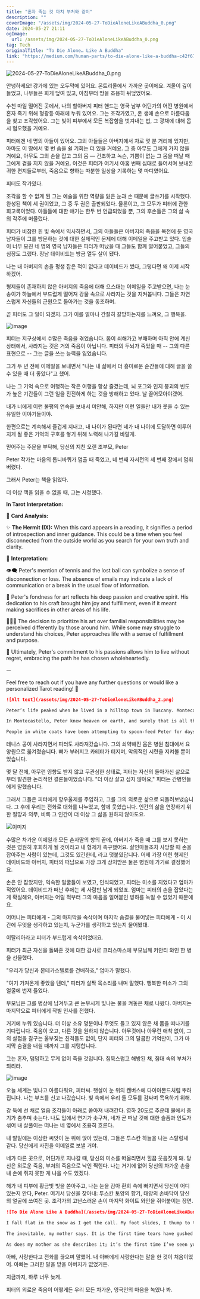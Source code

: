 ```yaml
---
title: "혼자 죽는 것 마치 부처와 같이"
description: ""
coverImage: "/assets/img/2024-05-27-ToDieAloneLikeABuddha_0.png"
date: 2024-05-27 21:11
ogImage: 
  url: /assets/img/2024-05-27-ToDieAloneLikeABuddha_0.png
tag: Tech
originalTitle: "To Die Alone… Like A Buddha"
link: "https://medium.com/human-parts/to-die-alone-like-a-buddha-c42f67173b27"
---
```



![2024-05-27-ToDieAloneLikeABuddha_0.png](/assets/img/2024-05-27-ToDieAloneLikeABuddha_0.png)

안녕하세요! 강가에 있는 오두막에 있어요. 몬트리올에서 가까운 곳이에요. 겨울이 깊이 들었고, 나무들은 희게 덮여 있고, 아침부터 땅을 조용히 뒤덮었어요.

수천 마일 떨어진 곳에서, 나의 할아버지 피터 핸드는 영국 남부 어딘가의 어떤 병원에서 혼자 죽기 위해 형광등 아래에 누워 있어요. 그는 조각가였고, 온 생애 손으로 아름다움을 찾고 조각했어요. 그는 빛이 피부에서 모든 복잡함을 벗겨내는 법, 그 광채에 대해 몹시 혐오했을 거예요.

피터에겐 네 명의 아들이 있어요. 그의 아들들은 아버지에서 차로 몇 분 거리에 있지만, 아마도 이 땅에서 몇 번 숨을 쉴 기회는 더 있을 거예요. 그 중 아무도 그에게 가지 않을 거예요, 아무도 그의 손을 잡고 그의 몸 — 건조하고 녹슨, 기쁨이 없는 그 몸을 떠날 때 그에게 곁을 지지 않을 거예요. 이것은 피터가 여기서 아홉 번째 십대로 들어서며 보내온 귀한 편지들로부터, 죽음으로 향하는 따분한 일상을 기록하는 몇 마디였어요.

<div class="content-ad"></div>

피터도 작가였다.

조각을 할 수 없게 된 그는 예술을 위한 역량을 잃은 눈과 손 때문에 글쓰기를 시작했다. 완성된 책이 세 권이었고, 그 중 두 권은 출판되었다. 물론이고, 그 모두가 피터에 관한 회고록이었다. 아들들에 대한 얘기는 한두 번 언급되었을 뿐, 그의 후손들은 그의 삶 속의 각주에 머물렀다.

피터가 비참한 흰 빛 속에서 익사하면서, 그의 아들들은 아버지의 죽음을 목전에 둔 영국 남자들이 그를 방문하는 것에 대한 실제적인 문제에 대해 이메일을 주고받고 있다. 입술이 너무 모진 네 명의 영국 남자들은 피터가 떠났을 때 그들도 함께 얼어붙었고, 그들의 심장도 그랬다. 장남 데이비드는 방금 열두 살이 됐다.

나는 내 아버지의 손을 평생 잡은 적이 없다고 데이비드가 썼다, 그렇다면 왜 이제 시작하겠어.

<div class="content-ad"></div>

형제들이 존재하지 않은 아버지의 죽음에 대해 으스대는 이메일을 주고받으면, 나는 눈송이가 하늘에서 부드럽게 떨어져 강물 속으로 사라지는 것을 지켜봅니다. 그들은 자연스럽게 자신들의 근원으로 돌아가는 것을 동조하며.

곧 피터도 그 일이 되겠지. 그가 이를 얼마나 간절히 갈망하는지를 느껴요, 그 행복을.

![image](/assets/img/2024-05-27-ToDieAloneLikeABuddha_1.png)

피터는 지구상에서 수많은 죽음을 겪었습니다. 몸이 쇠해가고 부패하며 아직 안에 계신 상태에서, 사라지는 것은 거의 죽음이 아닙니다. 피터의 두뇌가 죽었을 때 -- 그의 다른 표현으로 -- 그는 글을 쓰는 능력을 잃었습니다.

<div class="content-ad"></div>

그가 두 년 전에 이메일을 보내면서 "나는 내 삶에서 더 흥미로운 순간들에 대해 글을 쓸 수 있을 때 더 좋았다"고 했어. 

나는 그 기억 속으로 여행하는 작은 여행을 항상 즐겼는데, 뇌 포그와 인지 붕괴의 빈도가 높은 기간들이 그런 일을 진전하게 하는 것을 방해하고 있다. 날 끌어모아야겠어.

내가 너에게 이런 불평의 연속을 보내서 미안해, 하지만 이런 일들만 내가 웃을 수 있는 유일한 이야기들이야.

한편으로는 계속해서 즐겁게 지내고, 내 나이가 된다면 네가 내 나이에 도달하면 이루어지게 될 좋은 기억의 구호를 쌓기 위해 노력해 나가길 바랄게.

<div class="content-ad"></div>

믿어주는 주문을 부탁해, 당신의 지친 오랜 조부모, Peter

Peter 작가는 마음의 톱니바퀴가 멈출 때 죽었고, 네 번째 자서전의 세 번째 장에서 멈춰 버렸다.

그래서 Peter는 책을 읽었다.

더 이상 책을 읽을 수 없을 때, 그는 시청했다.

<div class="content-ad"></div>

**In Tarot Interpretation:**

🔮 **Card Analysis:**

✨ **The Hermit (IX):** When this card appears in a reading, it signifies a period of introspection and inner guidance. This could be a time when you feel disconnected from the outside world as you search for your own truth and clarity.

💬 **Interpretation:**

👁️‍🗨️ Peter's mention of tennis and the lost ball can symbolize a sense of disconnection or loss. The absence of emails may indicate a lack of communication or a break in the usual flow of information.

🎨 Peter's fondness for art reflects his deep passion and creative spirit. His dedication to his craft brought him joy and fulfillment, even if it meant making sacrifices in other areas of his life.

👨‍👧‍👦 The decision to prioritize his art over familial responsibilities may be perceived differently by those around him. While some may struggle to understand his choices, Peter approaches life with a sense of fulfillment and purpose.

💫 Ultimately, Peter's commitment to his passions allows him to live without regret, embracing the path he has chosen wholeheartedly.

ㅡ

Feel free to reach out if you have any further questions or would like a personalized Tarot reading! 🌟

<div class="content-ad"></div>

```markdown
![Alt text](/assets/img/2024-05-27-ToDieAloneLikeABuddha_2.png)

Peter’s life peaked when he lived in a hilltop town in Tuscany. Montecastello, through the word alone, pleasure purrs through my body – my cells come from him after all. At dawn he was making art, by dusk, making love. Siestas and cicadas, sitting under the stars, feasting on succulent lamb chops fizzling in golden olive oil, empty bottles of deep maroon wine, through which he could taste the soil, and the soul of his most beloved place.

In Montecastello, Peter knew heaven on earth, and surely that is all there is to live for.

People in white coats have been attempting to spoon-feed Peter for days, dreadful stuff, food he wouldn’t touch even if he wasn’t desperate to die.
```

<div class="content-ad"></div>

테니스 공이 사라지면서 피터도 사라져갔습니다. 그의 쇠약해진 몸은 병원 침대에서 요양원으로 옮겨졌습니다. 뼈가 부러지고 카테터가 터지며, 악의적인 시련을 지켜볼 뿐이었습니다.

몇 달 전에, 아무런 영향도 받지 않고 무관심한 상태로, 피터는 자신의 돌아가신 삶으로부터 발견한 논리적인 결론들이었습니다. "더 이상 살고 싶지 않아요," 피터는 간병인들에게 말했습니다. 

그래서 그들은 피터에게 항우울제를 주입하고, 그를 그의 외로운 삶으로 되돌려보냈습니다. 그 후에 우리는 전화로 대화를 나누었고, 함께 웃었습니다. 인간의 삶을 연장하기 위한 절망과 의무, 비록 그 인간이 더 이상 그 삶을 원하지 않아도요.

![이미지](/assets/img/2024-05-27-ToDieAloneLikeABuddha_3.png)

<div class="content-ad"></div>

수많은 차가운 이메일과 모든 손자딸의 항의 끝에, 아버지가 죽을 때 그를 보지 못하는 것은 영원히 후회하게 될 것이라고 내 형제가 촉구했어요. 살인마들조차 사망할 때 손을 잡아주는 사람이 있는데, 그것도 있긴한데, 라고 덧붙였답니다. 어제 가장 어린 형제인 데이비드와 아버지, 피터의 떠남으로 가장 크게 상처받은 둘은 병원에 가기로 결정했어요.

손은 안 잡았지만, 익숙한 얼굴들이 보였고, 인식되었고, 피터는 미소를 지었다고 엄마가 적었어요. 데이비드가 떠난 후에는 세 사람만 남게 되었죠. 엄마는 피터의 손을 잡았다는게 확실해요, 아버지는 어릴 적부터 그의 마음을 얼어붙인 빙하를 녹일 수 없었기 때문에요.

어머니는 피터에게 - 그의 마지막을 속삭이며 마지막 숨결을 불어넣는 피터에게 - 이 시간에 무엇을 생각하고 있는지, 누군가를 생각하고 있는지 물어봤대.

이탈리아라고 피터가 부드럽게 속삭이었대요.

<div class="content-ad"></div>

피터가 최근 자신을 돌봐준 것에 대한 감사로 크리스마스에 부모님께 키안티 와인 한 병을 선물했다.

"우리가 당신과 몬테카스텔로를 건배하죠," 엄마가 말했다.

"여기 가져온게 좋았을 텐데," 피터가 살짝 목소리를 내며 말했다. 행복한 미소가 그의 얼굴에 번져 들었다.

부모님은 그를 병상에 남겨두고 큰 눈부시게 빛나는 불을 켜놓은 채로 나왔다. 아버지는 마지막으로 피터에게 작별 인사를 전했다.

<div class="content-ad"></div>

거기에 누워 있습니다. 더 이상 소유 명분이나 무엇도 들고 있지 않은 채 몸을 떠나기를 기다립니다. 죽음이 오고, 다른 것을 원하지 않습니다. 아무것에나 아무런 애착 없이, 그의 살점을 갈구는 울부짖는 친척들도 없이, 단지 피터와 그의 달콤한 기억만이, 그가 마지막 숨결을 내쉴 때까지 그를 지탱합니다.

그는 혼자, 덤덤하고 무게 없이 죽을 것입니다. 침묵스럽고 해방된 채, 침대 속의 부처가 되리라.

![image](/assets/img/2024-05-27-ToDieAloneLikeABuddha_4.png)

오늘 세계는 빛나고 아름다워요, 피터씨. 햇살이 눈 위의 캔버스에 다이아몬드처럼 뿌려집니다. 나는 부츠를 신고 나갔습니다. 빛 속에서 우리 둘 모두를 감싸며 목욕하기 위해.

<div class="content-ad"></div>

강 둑에 선 채로 얼음 조각들이 아래로 쏟아져 내려간다. 영하 20도로 추운데 물에서 증기가 춤추며 솟는다. 나도 입에서 연기가 솟구쳐, 네가 곧 떠날 것에 대한 슬픔과 안도가 섞여 내 살풀이는 떠나는 네 옆에서 조용히 흐른다.

내 발밑에는 이상한 씨앗이 눈 위에 앉아 있는데, 그들은 투스칸 하늘을 나는 스탈링새 같다. 당신에게 사진을 이메일로 보낼 거야.

네가 다른 곳으로, 어딘가로 지나갈 때, 당신의 미소를 떠올리면서 힐끔 웃음짓게 돼. 당신은 외로운 죽음, 부처의 죽음으로 낙인 찍힌다. 나는 거기에 없어 당신의 차가운 손을 내 손에 쥐지 못한 게 나을 수도 있겠다.

해가 내 피부에 황금빛 빛을 쏟아주고, 나는 눈을 감아 환희 속에 빠지면서 당신이 어디 있는지 안다, Peter. 여기서 당신을 찾아내: 투스칸 토양의 향기, 태양의 손바닥이 당신의 얼굴에 쓰여진 곳. 조각가의 고난스러운 손이 마지막 화이트 와인을 쥐어붙이는 장면.

<div class="content-ad"></div>

```markdown
![To Die Alone Like A Buddha](/assets/img/2024-05-27-ToDieAloneLikeABuddha_5.png)

I fall flat in the snow as I get the call. My foot slides, I thump to the ground, my soul rattles in the aliveness of my body, as Peter finally dissolves; a single snowflake sauntering into the river.

The inevitable, my mother says. It is the first time tears have gushed down my father’s face since he was a boy. He weeps, he sobs.

As does my mother as she describes it; it’s the first time I’ve seen your father cry, she says. My brother’s crying too, and I’m on the phone talking about starlings and no one gets it like Peter would have.
```

<div class="content-ad"></div>

아빠, 사랑한다고 전화를 끊으며 말했어. 내 아빠에게 사랑한다는 말을 한 것이 처음이었어. 아빠는 그러한 말을 받을 아버지가 없었거든.

지금까지, 하루 너무 늦게.

피터의 외로운 죽음이 어떻게든 우리 모든 차가운, 영국인의 마음을 녹였나 봐.